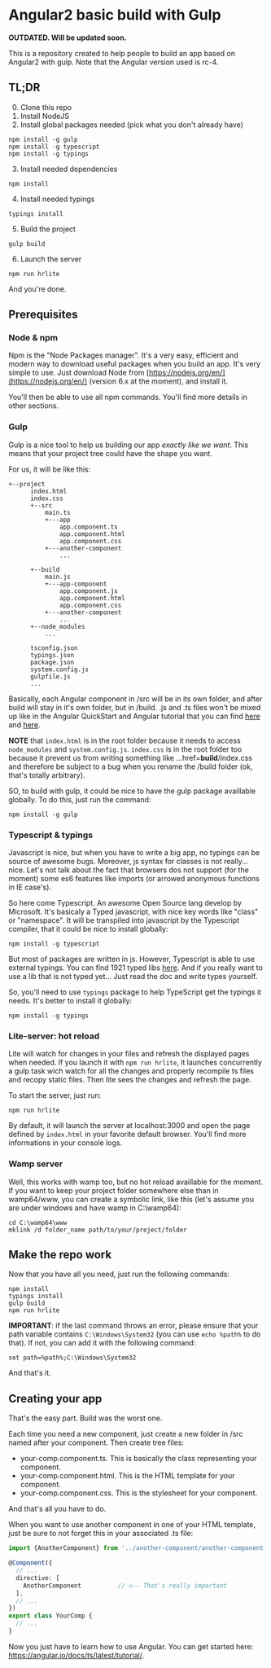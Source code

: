 # Angular2 basic build with Gulp

**OUTDATED. Will be updated soon.**

This is a repository created to help people to build an app based on Angular2 with gulp.
Note that the Angular version used is rc-4.

## TL;DR
0. Clone this repo
1. Install NodeJS
2. Install global packages needed (pick what you don't already have)
```shell
npm install -g gulp
npm install -g typescript
npm install -g typings
```
3. Install needed dependencies
```shell
npm install
```
4. Install needed typings
```shell
typings install
```
5. Build the project
```shell
gulp build
```
6. Launch the server
```shell
npm run hrlite
```

And you're done.

## Prerequisites

### Node & npm
Npm is the "Node Packages manager". It's a very easy, efficient and modern way to download useful packages when you build an app.
It's very simple to use. Just download Node from [https://nodejs.org/en/](https://nodejs.org/en/) (version 6.x at the moment),
and install it.

You'll then be able to use all npm commands. You'll find more details in other sections.

### Gulp
Gulp is a nice tool to help us building our app *exactly like we want*.
This means that your project tree could have the shape you want.

For us, it will be like this:
```
+--project
      index.html
      index.css
      +--src
          main.ts
          +---app
              app.component.ts
              app.component.html
              app.component.css
          +---another-component
              ...
              
      +--build
          main.js
          +---app-component
              app.component.js
              app.component.html
              app.component.css
          +---another-component
              ...
      +--node_modules
          ...
          
      tsconfig.json
      typings.json
      package.json
      system.config.js
      gulpfile.js
      ...
```

Basically, each Angular component in /src will be in its own folder, and after build will stay in it's own folder, but in /build.
.js and .ts files won't be mixed up like in the Angular QuickStart and Angular tutorial
that you can find [here](https://angular.io/docs/ts/latest/quickstart.html) and [here](https://angular.io/docs/ts/latest/tutorial/).

**NOTE** that `index.html` is in the root folder because it needs to access `node_modules` and `system.config.js`.
`index.css` is in the root folder too because it prevent us from writing something like ...href=**build**/index.css
and therefore be subject to a bug when you rename the /build folder
(ok, that's totally arbitrary).

SO, to build with gulp, it could be nice to have the gulp package availlable globally.
To do this, just run the command:
```shell
npm install -g gulp
```

### Typescript & typings
Javascript is nice, but when you have to write a big app, no typings can be source of awesome bugs.
Moreover, js syntax for classes is not really... nice. Let's not talk about the fact that browsers dos not support
(for the moment) some es6 features like imports (or arrowed anonymous functions in IE case's).

So here come Typescript. An awesome Open Source lang develop by Microsoft.
It's basicaly a Typed javascript, with nice key words like "class" or "namespace".
It will be transpiled into javascript by the Typescript compiler, that it could be nice to install globally:

```shell
npm install -g typescript
```

But most of packages are written in js. However, Typescript is able to use external typings.
You can find 1921 typed libs [here](https://github.com/DefinitelyTyped/DefinitelyTyped).
And if you really want to use a lib that is not typed yet... Just read the doc and write types yourself.

So, you'll need to use `typings` package to help TypeScript get the typings it needs.
It's better to install it globally:
```shell
npm install -g typings
```

### Lite-server: hot reload
Lite will watch for changes in your files and refresh the displayed pages when needed.
If you launch it with `npm run hrlite`, it launches concurrently a gulp task wich watch
for all the changes and properly recompile ts files and recopy static files.
Then lite sees the changes and refresh the page.

To start the server, just run:
```shell
npm run hrlite
```

By default, it will launch the server at localhost:3000 and open the page defined by `index.html`
in your favorite default browser.
You'll find more informations in your console logs.

### Wamp server
Well, this works with wamp too, but no hot reload availlable for the moment.
If you want to keep your project folder somewhere else than in wamp64/www,
you can create a symbolic link, like this
(let's assume you are under windows and have wamp in C:\wamp64):
```shell
cd C:\wamp64\www
mklink /d folder_name path/to/your/preject/folder
```

## Make the repo work
Now that you have all you need, just run the following commands:
```shell
npm install
typings install
gulp build
npm run hrlite
```

**IMPORTANT**: if the last command throws an error, please ensure that your path variable
contains `C:\Windows\System32` (you can use `echo %path%` to do that).
If not, you can add it with the following command:
```shell
set path=%path%;C:\Windows\System32
```

And that's it.

## Creating your app
That's the easy part. Build was the worst one.

Each time you need a new component, just create a new folder in /src named after your component.
Then create tree files:
* your-comp.component.ts.
This is basically the class representing your component.
* your-comp.component.html.
This is the HTML template for your component.
* your-comp.component.css.
This is the stylesheet for your component.

And that's all you have to do.

When you want to use another component in one of your HTML template,
just be sure to not forget this in your associated .ts file:

```typescript
import {AnotherComponent} from '../another-component/another-component.component';

@Component({
  // ...
  directive: [
    AnotherComponent          // <-- That's really important
  ],
  // ...
})
export class YourComp {
  // ...
}
```

Now you just have to learn how to use Angular. 
You can get started here: https://angular.io/docs/ts/latest/tutorial/.



